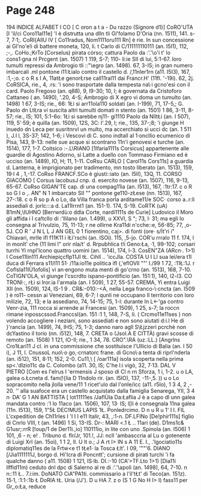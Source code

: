 # Page 248

194 INDICE ALFABET I CO [ C oron a t a - Du razzo (Signore d1}] CoRO'UTA [I 'il/ci Coro11al11e] \'I è distrutta una dlln tli Gl'folamo D'Oria (nn. 1511), 141. s-7, 7·1;. CoRl{AllU IV [ Co11radus, Nom1111oru111 Rn] è rie. In sun concessione ai Gl'no\'e!i di battere moneta, 120, li. t Carlo di C/111111110111 (an. I5I1), 112, ;-,. CoHo.;KrTo [Corselus) pirata còrso; cattura Paolo da :'.'\o\'i t' lo cons1·gna nl Prcgent (an. 1507) 1 119, S-7; 110- li:ie SII di lui, 5:1-67. loro tumulti repressi da Ambrogio tli ::"\egro (an. 1498). 67, 3-IS; in gran numero imbarcali .ml pontone i11:Łialo contro il castello d. /,11nler1rn (a11. I5I3), 167, :1,-;o. c o R s I A, 11atŁe genorŁrse call11ral11 dai Francr.H' (11fl. '-19i). 62, 2j. CoRSICA, rie., 4, .rs: \'i sono trasportate dalla tempesta na\·i gcno\'esi con il card. Paolo Fregoso (an. q88), 9, l9-30; 10, I; è governata da Cristoforo Cattaneo ( an. 1490), '.20, 4-S; Ambrogio di X egro vi doma un tumulto (an. 1498) 1 67, 3-IS; rie., 66: 1Łi si arr11ola110 soldati (an. I-199), 71, 17-5,; G. Paolo dn LtŁra vi suscita altri tumulti domati n stento (an. 1501) 1 86, 3-11, 8-57; rie., IS; 101, 5:1-6o: 1Łi si sarebbe nj11- gi1110 Paolo da NlltŁi (an. I 507), 119, 5'·59; è quilla (an. 1509), 12S, 3C: l'.29, I; rie., 135, 37-;8; \'i giunge H inuedo dn Leca per susritnrvl un multo, ma accerchiato si ucci dc (an. 1 511 ), J.l l, 3S-37; 142, 1-6; i Vescovi di C. sono indtall al 1·oncllio ecumenico di Pisa, 143, 9-13: nelle sue acque si scontrano 11n\'i genovesi e turche (an. 1514), 177, 1-7. Coitsico :-.L\RIANO [1lfaria1111s Corsicus] appartenente alle guardie di Agostino Adorno, si Latte a duello con Tommaso Firmiano ed è ucciso (an. 1489), IO, H; 11, 1-11. CoRsu CARLO [ Carol11s Cors11s] a guardia d. Lanterna, è imprigionato per tradimento, mn tosto liberato (an. 1513), 159, 19·l 4 , 1,-17. CoRso FRANCF.SCo è giusti::iato (an. I5II), 13Q, 11. CORSO GIACOMO [ Corsus lacobusJ cnp. d. esercito novese (an. 1507), 116, 9-13, 65-67. CoRso GIGAN'TE cap. di una compag11ia (an. I513), 167, :1tr:17. c o R so G I o ,. AN" N 1 imbarcato SII "" pontone ge110-zŁese (nn. 1513), 167, 27-:18. c o R so p A o Lo, da Villa franca porla arditame11/e SOC· corso a..r:li assediali d. jorlc:::a d. La11lrrnt1 (an. 151-1). 174, S-19. CoRTK (uA) B1mN,\IUHNO [Berrwrdù:o ddla Corte, nardi1111s de Curie] Ludovico il Moro gli affida i I ca!tcllo di :'llilano (an. 1.499), u XXVI, S "; 73, I· 31; ma egli lo consegna al Trivulzio, 75, 11-13; r ne ollirne Kra11di n'cche::e, 56-85; 77, ,o-5J. CO R \' J N L L J AN GEL 0 1 fiorentino, caj>. di fonti (ore· s/Ìt'ri i" Chiavari, mrlle ifl f11K11 i lŁì'rschi (an. ISOi). 115, ,5-jo. COR\'u rrralo 11 f. 174, l in monlt' che (11 limi I" orir nla/t' d. Rrpubhlica t!i Geno:Ła, ·1, 99-102; corsari turrhi Yi rnpl'lcono quattro uomini (an. 1514), 174, l-3. CosEN"ZA (ARcn·. 1>1) I Cose11lin111 Archiepiçcflp11JI tŁ. Cihll .. \'iccJla. COSTA U I LI sua lei/era t1l duca di Ferrara s11/l11 51· /11a:io11e politica ifl (,'eflOVll ""' I./99 1 72, :11Ł:1J. r Coflsla11IÙ1ofolis] vi an·engono muta menti di go\'crno (an. 1513), 168, 7-10. CoTIGN'OLA, vi giunge l'cscrdto ispano-pontificio (an. 151:1), 140, l2-l3. CO TRONI·:, rŁi si lror.ia l'armala (an. I 509), 1 27, 55-57. CREMA, Yi entra Luigi XII (nn. 1509), 124, IS-1 9 . CR&:-010:-<A, nella Lega franco-\·cncta (an. I509 ) è ro11- cessn ai Veneziani, 69, 6-7; l qunli ne occupano Il territorio con loro milizie, 72, 13; e la assediano, 74, 14-15; 75, 1-l: durante In L<-'ga contro Venr-zia, 111 rocca si arrende ai Francesi (an. 1509), 1 25, s-7; la roccn rimane inposscssod.Franccsl(an. 151 :1 1, 148, 7-S, li. ( Crcmo11e11ses ) non volendo accogliere i neziani, sono assediati e non sono aiutati d:i.l He di }'rancia (an. 1499), 74, IHS; 75, 1-3; danno naro agll S\Łjzzeri pcrchè non dcYastino il torio (nn. i512), 148, 7. CRETA o (JsoI.A E CITTÀ) gravi scosse di remoto (an. 1508) 1 121, IO-Il; rie., 1 34, 78. CRO\".\RA (uz.:LL.\) [Angrlns Cro1Łari11 J cl. in una commissione che sostituisce l'Ullicio di Balia (an. I 50 i), J 11, I. CnussoL nuo\·o go,·crnatorc frane. di Gcno\·a tenta di riprl'nderla (an. i512), 151, 8·11; 152, 2-0. Cu11,\ [ /oar111a] isola scoperta nella prima sp<.'dlzio11c da C. Colombo (a11. 30, lS; C'he l:i vigò, 32, 7·13. DAL V PIETRO [Com es l'elrus I 'ermensis J sposo di Cl n rn Sforza, 1 i, 1-2. u o LA, galea o.Łcneta d. fam(!{lia D 11ndolo rir. (an. I5IO), 137, -11-,5. )) u o Lo sopracomito nella jlolla vene/11 1 ricet'ulo dal l'onle/icc (a11. r5Io), 1 3 4, 2 ,- 20. '' alla suafoce era un castello acquistato dalla famiglia Senarega, YII, 3 4 n· DA\' G 1 AN BATTISTA [ lot11111es /JaflÙla Da:Łaflia J è a capo dl unn galea mandata contro :'l lo 11aco (an. 1506), 107, 13· IS; l[li è consegnala 11na galea (11n. I513), 159, 1"5Ł DEC!MUS LAPIS 1Ł. Ponledrcimo. D n u R u 1' I I. FIL L'cxpedition de Ch11rles I 'I I I e11 ltalir, 43, ,:1-n. DF.LFINo [De!phir111s] figlio di Cnrlo VIII, t (an. 1496) 1 Si, 13-IS. Dr-: MARI <.1 Ł .. 11ari (de). D1ms1c& G1usr;:rrR [!oup/1 de Der11i.,io] 110111io, in lite con uno .Spinola (an. I506) 1 101, ,6 - n; e! . Tribuno d. flr/Jr, 101.!, JJ: ncll 'ambasccria al Lu o gotenente di Luigi XrI (an. 15oì), 1 1 2, Il. U lt o.; J A rt I> IN s A 11 E. I., .\'lgociatio11s diplomatiq11es de la Frtw<e t1 tŁe1· la Tosca Łlt'. I 09, '""'6. DIANO [/Jia1111111J, borgo d. Hi\'lcra di Poncntt'; cursione di pirati turchi \'i fa qualche danno ( a11. 1508) 1 121, IS·lb. DI.\:-10 (CA'>TF.Lto 1>1) [Dia11i llffid11m) ceduto dnl dpc di Salerno al re di :'.'\apoli (an. 1498), 64, 7-10. n n::11 Ł.. 7.i:im. DoNATO CiA"PA1ti. commissario a l'il'tŁt' di Teco(an. 151z). 15·1, :1:1·:1b Ł DoRIA tŁ. Uria (/J'). D u HA 7. z o (S 1 G No H I> I) fass11 per Gr,,o:Ła, reduce